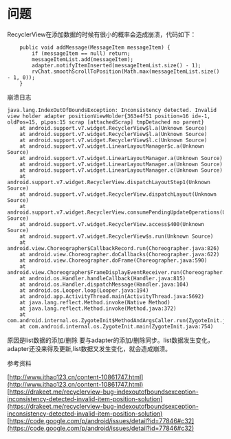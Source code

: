 # 问题
RecyclerView在添加数据的时候有很小的概率会造成崩溃，代码如下：
```
    public void addMessage(MessageItem messageItem) {
        if (messageItem == null) return;
        messageItemList.add(messageItem);
        adapter.notifyItemInserted(messageItemList.size() - 1);
        rvChat.smoothScrollToPosition(Math.max(messageItemList.size() - 1, 0));
    }
```
崩溃日志
```
java.lang.IndexOutOfBoundsException: Inconsistency detected. Invalid view holder adapter positionViewHolder{363e4f51 position=16 id=-1, oldPos=15, pLpos:15 scrap [attachedScrap] tmpDetached no parent}
	at android.support.v7.widget.RecyclerView$l.a(Unknown Source)
	at android.support.v7.widget.RecyclerView$l.a(Unknown Source)
	at android.support.v7.widget.RecyclerView$l.c(Unknown Source)
	at android.support.v7.widget.LinearLayoutManager$c.a(Unknown Source)
	at android.support.v7.widget.LinearLayoutManager.a(Unknown Source)
	at android.support.v7.widget.LinearLayoutManager.a(Unknown Source)
	at android.support.v7.widget.LinearLayoutManager.c(Unknown Source)
	at android.support.v7.widget.RecyclerView.dispatchLayoutStep1(Unknown Source)
	at android.support.v7.widget.RecyclerView.dispatchLayout(Unknown Source)
	at android.support.v7.widget.RecyclerView.consumePendingUpdateOperations(Unknown Source)
	at android.support.v7.widget.RecyclerView.access$400(Unknown Source)
	at android.support.v7.widget.RecyclerView$s.run(Unknown Source)
	at android.view.Choreographer$CallbackRecord.run(Choreographer.java:826)
	at android.view.Choreographer.doCallbacks(Choreographer.java:622)
	at android.view.Choreographer.doFrame(Choreographer.java:590)
	at android.view.Choreographer$FrameDisplayEventReceiver.run(Choreographer.java:812)
	at android.os.Handler.handleCallback(Handler.java:815)
	at android.os.Handler.dispatchMessage(Handler.java:104)
	at android.os.Looper.loop(Looper.java:194)
	at android.app.ActivityThread.main(ActivityThread.java:5692)
	at java.lang.reflect.Method.invoke(Native Method)
	at java.lang.reflect.Method.invoke(Method.java:372)
	at com.android.internal.os.ZygoteInit$MethodAndArgsCaller.run(ZygoteInit.java:959)
	at com.android.internal.os.ZygoteInit.main(ZygoteInit.java:754)
```
原因是list数据的添加/删除 要与adapter的添加/删除同步。list数据发生变化，adapter还没来得及更新,list数据又发生变化，就会造成崩溃。

参考资料

[http://www.ithao123.cn/content-10861747.html](http://www.ithao123.cn/content-10861747.html)
[https://drakeet.me/recyclerview-bug-indexoutofboundsexception-inconsistency-detected-invalid-item-position-solution](https://drakeet.me/recyclerview-bug-indexoutofboundsexception-inconsistency-detected-invalid-item-position-solution)
[https://code.google.com/p/android/issues/detail?id=77846#c32](https://code.google.com/p/android/issues/detail?id=77846#c32)